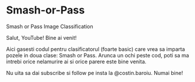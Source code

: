 # Smash-or-Pass
Smash or Pass Image Classification

Salut, YouTube! Bine ai venit!

Aici gasesti codul pentru clasificatorul (foarte basic) care vrea sa imparta pozele in doua clase: Smash or Pass. 
Arunca un ochi peste cod, poti sa ma intrebi orice nelamurire ai si orice parere este bine venita.

Nu uita sa dai subscribe si follow pe insta la @costin.baroiu. Numai bine!
